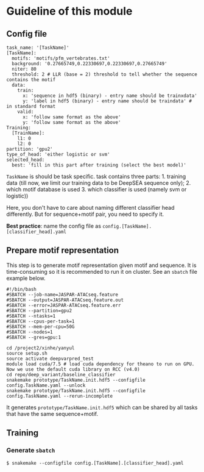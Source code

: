 # Guideline of this module

## Config file

```
task_name: '[TaskName]'
[TaskName]:
  motifs: 'motifs/pfm_vertebrates.txt'
  background: '0.27665749,0.22330697,0.22330697,0.27665749'
  niter: 80
  threshold: 2 # LLR (base = 2) threshold to tell whether the sequence contains the motif
  data:
    train:
      x: 'sequence in hdf5 (binary) - entry name should be trainxdata'
      y: 'label in hdf5 (binary) - entry name should be traindata' # in standard format
    valid:
      x: 'follow same format as the above'
      y: 'follow same format as the above'
Training:
  [TrainName]:
    l1: 0
    l2: 0
partition: 'gpu2'
type_of_head: 'either logistic or svm'
selected_head:
  best: 'fill in this part after training (select the best model)'
```

  `TaskName` is should be task specific. task contains three parts:
    1. training data (till now, we limit our training data to be DeepSEA sequence
    only);
    2. which motif database is used
    3. which classifier is used (namely svm or logistic))

  Here, you don't have to care about naming different classifier head differently.
But for sequence+motif pair, you need to specify it.

  **Best practice**: name the config file as `config.[TaskName].[classifier_head].yaml`

## Prepare motif representation

  This step is to generate motif representation given motif and sequence. It is
time-consuming so it is recommended to run it on cluster. See an `sbatch` file
example below.

```
#!/bin/bash
#SBATCH --job-name=JASPAR-ATACseq.feature
#SBATCH --output=JASPAR-ATACseq.feature.out
#SBATCH --error=JASPAR-ATACseq.feature.err
#SBATCH --partition=gpu2
#SBATCH --ntasks=1
#SBATCH --cpus-per-task=1
#SBATCH --mem-per-cpu=50G
#SBATCH --nodes=1
#SBATCH --gres=gpu:1

cd /project2/xinhe/yanyul
source setup.sh
source activate deepvarpred_test
module load cuda/7.5 # load cuda dependency for theano to run on GPU. Now we use the default cuda library on RCC (v4.0)
cd repo/deep_variant/baseline_classifier
snakemake prototype/TaskName.init.hdf5 --configfile config.TaskName.yaml --unlock
snakemake prototype/TaskName.init.hdf5 --configfile config.TaskName.yaml --rerun-incomplete
```

  It generates `prototype/TaskName.init.hdf5` which can be shared by all tasks
that have the same sequence+motif.

## Training

### Generate `sbatch`

```
$ snakemake --configfile config.[TaskName].[classifier_head].yaml
```

